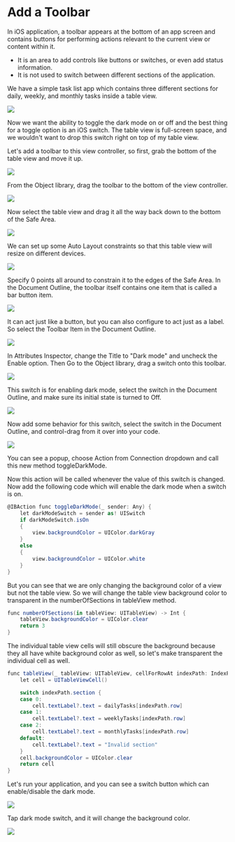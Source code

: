 # Add a Toolbar

In iOS application, a toolbar appears at the bottom of an app screen and contains buttons for performing actions relevant to the current view or content within it. 

 - It is an area to add controls like buttons or switches, or even add status information. 
 - It is not used to switch between different sections of the application.

We have a simple task list app which contains three different sections for daily, weekly, and monthly tasks inside a table view.

<img src="https://raw.githubusercontent.com/zzzprojects/iOS-Tutorial/master/docs/images/toolbar1.png">

Now we want the ability to toggle the dark mode on or off and the best thing for a toggle option is an iOS switch. The table view is full-screen space, and we wouldn't want to drop this switch right on top of my table view. 

Let's add a toolbar to this view controller, so first, grab the bottom of the table view and move it up.

<img src="https://raw.githubusercontent.com/zzzprojects/iOS-Tutorial/master/docs/images/toolbar2.png">

From the Object library, drag the toolbar to the bottom of the view controller.

<img src="https://raw.githubusercontent.com/zzzprojects/iOS-Tutorial/master/docs/images/toolbar3.png">

Now select the table view and drag it all the way back down to the bottom of the Safe Area.

<img src="https://raw.githubusercontent.com/zzzprojects/iOS-Tutorial/master/docs/images/toolbar4.png">

We can set up some Auto Layout constraints so that this table view will resize on different devices.

<img src="https://raw.githubusercontent.com/zzzprojects/iOS-Tutorial/master/docs/images/toolbar5.png">

Specify 0 points all around to constrain it to the edges of the Safe Area. In the Document Outline, the toolbar itself contains one item that is called a bar button item. 

<img src="https://raw.githubusercontent.com/zzzprojects/iOS-Tutorial/master/docs/images/toolbar6.png">

It can act just like a button, but you can also configure to act just as a label. So select the Toolbar Item in the Document Outline.

<img src="https://raw.githubusercontent.com/zzzprojects/iOS-Tutorial/master/docs/images/toolbar7.png">

In Attributes Inspector, change the Title to "Dark mode" and uncheck the Enable option. Then Go to the Object library, drag a switch onto this toolbar. 

<img src="https://raw.githubusercontent.com/zzzprojects/iOS-Tutorial/master/docs/images/toolbar8.png">

This switch is for enabling dark mode, select the switch in the Document Outline, and make sure its initial state is turned to Off. 

<img src="https://raw.githubusercontent.com/zzzprojects/iOS-Tutorial/master/docs/images/toolbar9.png">

Now add some behavior for this switch, select the switch in the Document Outline, and control-drag from it over into your code. 

<img src="https://raw.githubusercontent.com/zzzprojects/iOS-Tutorial/master/docs/images/toolbar10.png">

You can see a popup, choose Action from Connection dropdown and call this new method toggleDarkMode.

Now this action will be called whenever the value of this switch is changed. Now add the following code which will enable the dark mode when a switch is on. 

```csharp
@IBAction func toggleDarkMode(_ sender: Any) {
    let darkModeSwitch = sender as! UISwitch
    if darkModeSwitch.isOn
    {
        view.backgroundColor = UIColor.darkGray
    }
    else
    {
        view.backgroundColor = UIColor.white
    }
}
```

But you can see that we are only changing the background color of a view but not the table view. So we will change the table view background color to transparent in the numberOfSections in tableView method.

```csharp
func numberOfSections(in tableView: UITableView) -> Int {
    tableView.backgroundColor = UIColor.clear
    return 3
}
```

The individual table view cells will still obscure the background because they all have white background color as well, so let's make transparent the individual cell as well. 

```csharp
func tableView(_ tableView: UITableView, cellForRowAt indexPath: IndexPath) -> UITableViewCell {
    let cell = UITableViewCell()

    switch indexPath.section {
    case 0:
        cell.textLabel?.text = dailyTasks[indexPath.row]
    case 1:
        cell.textLabel?.text = weeklyTasks[indexPath.row]
    case 2:
        cell.textLabel?.text = monthlyTasks[indexPath.row]
    default:
        cell.textLabel?.text = "Invalid section"
    }
    cell.backgroundColor = UIColor.clear
    return cell
}
```

Let's run your application, and you can see a switch button which can enable/disable the dark mode.
 
<img src="https://raw.githubusercontent.com/zzzprojects/iOS-Tutorial/master/docs/images/toolbar11.png">

Tap dark mode switch, and it will change the background color.

<img src="https://raw.githubusercontent.com/zzzprojects/iOS-Tutorial/master/docs/images/toolbar12.png">